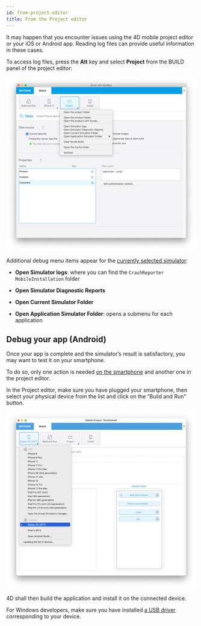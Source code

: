 ```yaml
---
id: from-project-editor
title: From the Project editor
---
```


It may happen that you encounter issues using the 4D mobile project editor or your iOS or Android app. Reading log files can provide useful information in these cases.

To access log files, press the **Alt** key and select **Project** from the BUILD panel of the project editor:

![Debugging](img/debug-from-4D-for-iOS.png)

Additional debug menu items appear for the [currently selected simulator](../project-definition/build-panel#using-the-simulator):


* **Open Simulator logs**: where you can find the `CrashReporter MobileInstallation` folder

* **Open Simulator Diagnostic Reports**

* **Open Current Simulator Folder**

* **Open Application Simulator Folder**: opens a submenu for each application


## Debug your app (Android)

Once your app is complete and the simulator’s result is satisfactory, you may want to test it on your smartphone.

To do so, only one action is needed [on the smartphone](from-your-android-device.md) and another one in the project editor.

In the Project editor, make sure you have plugged your smartphone, then select your physical device from the list and click on the “Build and Run" button.

![AndroidDevice](img/android-device.png)

4D shall then build the application and install it on the connected device.

For Windows developers, make sure you have installed [a USB driver](https://developer.android.com/studio/run/oem-usb) corresponding to your device.

